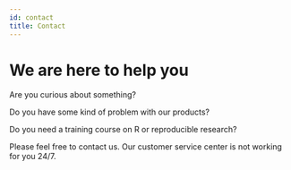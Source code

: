 ```yaml
---
id: contact
title: Contact
---
```


# We are here to help you

Are you curious about something? 

Do you have some kind of problem with our products?

Do you need a training course on R or reproducible research?

Please feel free to contact us. Our customer service center is not working for you 24/7.
